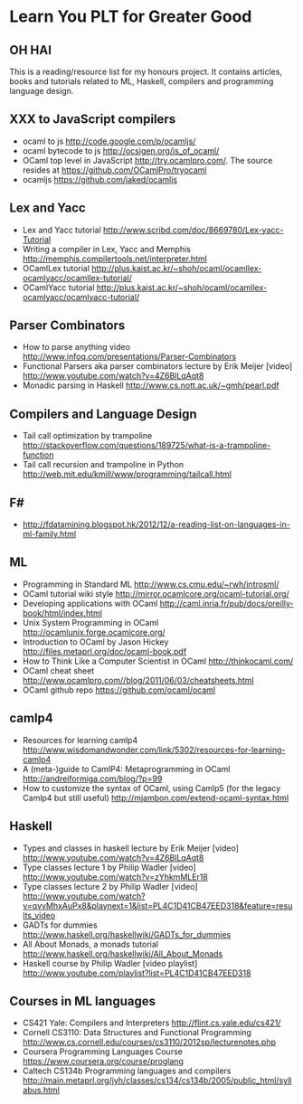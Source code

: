 Learn You PLT for Greater Good
===

OH HAI
---
This is a reading/resource list for my honours project. It contains articles, books and tutorials related to ML, Haskell, compilers and programming language design.

XXX to JavaScript compilers
---
- ocaml to js http://code.google.com/p/ocamljs/
- ocaml bytecode to js http://ocsigen.org/js_of_ocaml/
- OCaml top level in JavaScript http://try.ocamlpro.com/. The source resides at https://github.com/OCamlPro/tryocaml
- ocamljs https://github.com/jaked/ocamljs

Lex and Yacc
---
- Lex and Yacc tutorial http://www.scribd.com/doc/8669780/Lex-yacc-Tutorial
- Writing a compiler in Lex, Yacc and Memphis http://memphis.compilertools.net/interpreter.html
- OCamlLex tutorial http://plus.kaist.ac.kr/~shoh/ocaml/ocamllex-ocamlyacc/ocamllex-tutorial/
- OCamlYacc tutorial http://plus.kaist.ac.kr/~shoh/ocaml/ocamllex-ocamlyacc/ocamlyacc-tutorial/

Parser Combinators
---
- How to parse anything video http://www.infoq.com/presentations/Parser-Combinators
- Functional Parsers aka parser combinators lecture by Erik Meijer [video] http://www.youtube.com/watch?v=4Z6BlLqAqt8
- Monadic parsing in Haskell http://www.cs.nott.ac.uk/~gmh/pearl.pdf

Compilers and Language Design
---
- Tail call optimization by trampoline http://stackoverflow.com/questions/189725/what-is-a-trampoline-function
- Tail call recursion and trampoline in Python http://web.mit.edu/kmill/www/programming/tailcall.html

F#
---
- http://fdatamining.blogspot.hk/2012/12/a-reading-list-on-languages-in-ml-family.html

ML
---
- Programming in Standard ML http://www.cs.cmu.edu/~rwh/introsml/
- OCaml tutorial wiki style http://mirror.ocamlcore.org/ocaml-tutorial.org/
- Developing applications with OCaml http://caml.inria.fr/pub/docs/oreilly-book/html/index.html
- Unix System Programming in OCaml http://ocamlunix.forge.ocamlcore.org/
- Introduction to OCaml by Jason Hickey http://files.metaprl.org/doc/ocaml-book.pdf
- How to Think Like a Computer Scientist in OCaml http://thinkocaml.com/
- OCaml cheat sheet http://www.ocamlpro.com//blog/2011/06/03/cheatsheets.html
- OCaml github repo https://github.com/ocaml/ocaml

camlp4
---
- Resources for learning camlp4 http://www.wisdomandwonder.com/link/5302/resources-for-learning-camlp4
- A (meta-)guide to CamlP4: Metaprogramming in OCaml http://andreiformiga.com/blog/?p=99
- How to customize the syntax of OCaml, using Camlp5 (for the legacy Camlp4 but still useful) http://mjambon.com/extend-ocaml-syntax.html

Haskell
---
- Types and classes in haskell lecture by Erik Meijer [video] http://www.youtube.com/watch?v=4Z6BlLqAqt8
- Type classes lecture 1 by Philip Wadler [video] http://www.youtube.com/watch?v=zYhkmMLEr18
- Type classes lecture 2 by Philip Wadler [video] http://www.youtube.com/watch?v=qvvMhxAuPx8&playnext=1&list=PL4C1D41CB47EED318&feature=results_video
- GADTs for dummies http://www.haskell.org/haskellwiki/GADTs_for_dummies
- All About Monads, a monads tutorial http://www.haskell.org/haskellwiki/All_About_Monads
- Haskell course by Philip Wadler [video playlist] http://www.youtube.com/playlist?list=PL4C1D41CB47EED318

Courses in ML languages
---
- CS421 Yale: Compilers and Interpreters http://flint.cs.yale.edu/cs421/
- Cornell CS3110: Data Structures and Functional Programming http://www.cs.cornell.edu/courses/cs3110/2012sp/lecturenotes.php
- Coursera Programming Languages Course https://www.coursera.org/course/proglang
- Caltech CS134b Programming languages and compilers http://main.metaprl.org/jyh/classes/cs134/cs134b/2005/public_html/syllabus.html
